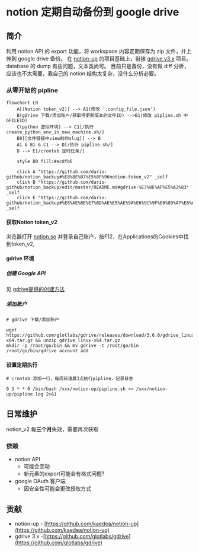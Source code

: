 # notion 定期自动备份到 google drive

## 简介

利用 notion API 的 export 功能，将 workspace 内容定期保存为 zip 文件，并上传到 google drive 备份。
在 [notion-up](https://github.com/kaedea/notion-up) 的项目基础上，衔接 [gdrive v3.x](https://github.com/glotlabs/gdrive) 项目。
database 的 dump 有些问题，文本类尚可。
目前只是备份，没有做 diff 分析，应该也不太需要，我自己的 notion 结构太复杂，没什么分析必要。

### 从零开始的 pipline

```mermaid
flowchart LR
    A[(Notion token_v2)] --> A1(修改 '.config_file.json')
    B(gdrive 下载/添加账户/获取待更新版本的文件ID) -->B1(修改 pipline.sh 中 GFILEID)
    C(python 虚拟环境) --> C1[/执行 create_python_env_in_new_machine.sh/]
    B0[[文件链接中view前的slug]] --> B
    A1 & B1 & C1 --> D[/执行 pipline.sh/]
    D --> E[/crontab 定时任务/]

    style B0 fill:#ecdfb6
    
    click A "https://github.com/dario-github/notion_backup#%E8%8E%B7%E5%8F%96notion-token_v2" _self
    click B "https://github.com/dario-github/notion_backup/edit/master/README.md#gdrive-%E7%8E%AF%E5%A2%83" _self
    click E "https://github.com/dario-github/notion_backup#%E8%AE%BE%E7%BD%AE%E5%AE%9A%E6%9C%9F%E6%89%A7%E8%A1%8C" _self
```


#### 获取Notion token_v2
浏览器打开 [notion.so](notion.so) 并登录自己账户，按F12，在Applications的Cookies中找到token_v2,

#### gdrive 环境

##### 创建 Google API
见 [gdrive提供的创建方法](https://github.com/glotlabs/gdrive/blob/main/docs/create_google_api_credentials.md)

##### 添加账户

```shell
# gdrive 下载/添加账户

wget https://github.com/glotlabs/gdrive/releases/download/3.6.0/gdrive_linux-x64.tar.gz && unzip gdrive_linux-x64.tar.gz
mkdir -p /root/go/bin && mv gdrive -t /root/go/bin
/root/go/bin/gdrive account add
```

#### 设置定期执行

```shell
# crontab 添加一行，每周日凌晨3点执行pipline，记录日志

0 3 * * 0 /bin/bash /xxx/notion-up/pipline.sh >> /xxx/notion-up/pipline.log 2>&1
```

## 日常维护

notion_v2 每**三个月**失效，需要再次获取

### 依赖

- notion API
    - 可能会变动
    - 新元素的export可能会有格式问题?
- google OAuth 客户端
    - 因安全性可能会更改授权方式

## 贡献

- notion-up - [https://github.com/kaedea/notion-up](https://github.com/kaedea/notion-up)
- gdrive 3.x -[https://github.com/glotlabs/gdrive](https://github.com/glotlabs/gdrive)
